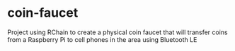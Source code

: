 # coin-faucet
Project using RChain to create a physical coin faucet that will transfer coins from a Raspberry Pi to cell phones in the area using Bluetooth LE
